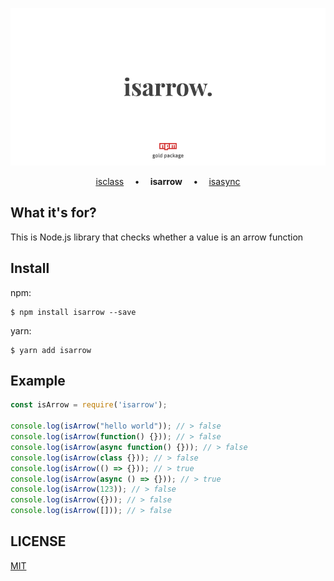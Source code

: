 <p align="center">
    <a href="#install" alt="isArrow">
        <img src=".github/header.png" alt="Header of isArrow"/>
    </a>
</p>

<p align="center">
    <a href="https://github.com/nof1000/isclass">isclass</a>
    <strong>&emsp;&bull;&emsp;</strong>
    <strong>isarrow</strong>
    <strong>&emsp;&bull;&emsp;</strong>
    <a href="https://github.com/nof1000/isasync">isasync</a>
</p>

## What it's for?
This is Node.js library that checks whether a value is an arrow function


## Install
npm:
```
$ npm install isarrow --save
```

yarn:
```
$ yarn add isarrow
```


## Example
```js
const isArrow = require('isarrow');

console.log(isArrow("hello world")); // > false
console.log(isArrow(function() {})); // > false
console.log(isArrow(async function() {})); // > false
console.log(isArrow(class {})); // > false
console.log(isArrow(() => {})); // > true
console.log(isArrow(async () => {})); // > true
console.log(isArrow(123)); // > false
console.log(isArrow({})); // > false
console.log(isArrow([])); // > false
```


## LICENSE
[MIT](./LICENSE "The MIT License")
